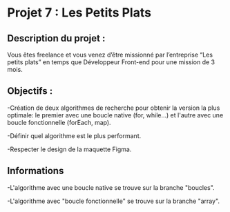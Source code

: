 <h1>Projet 7 : Les Petits Plats</h1>

<h2>Description du projet :</h2>

Vous êtes freelance et vous venez d’être missionné par l’entreprise “Les petits plats” en temps que Développeur Front-end pour une mission de 3 mois. 

<h2>Objectifs :</h2>

-Création de deux algorithmes de recherche pour obtenir la version la plus optimale:
le premier avec une boucle native (for, while...) et l'autre avec une boucle fonctionnelle (forEach, map).

-Définir quel algorithme est le plus performant.

-Respecter le design de la maquette Figma.

<h2>Informations</h2>

-L'algorithme avec une boucle native se trouve sur la branche "boucles".

-L'algorithme avec "boucle fonctionnelle" se trouve sur la branche "array".




  
